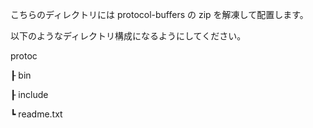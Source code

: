こちらのディレクトリには protocol-buffers の zip を解凍して配置します。

以下のようなディレクトリ構成になるようにしてください。

protoc

┠ bin

┠ include

┗ readme.txt

